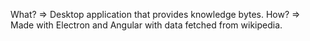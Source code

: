 
What? => Desktop application that provides knowledge bytes.
How? => Made with Electron and Angular with data fetched from wikipedia.

